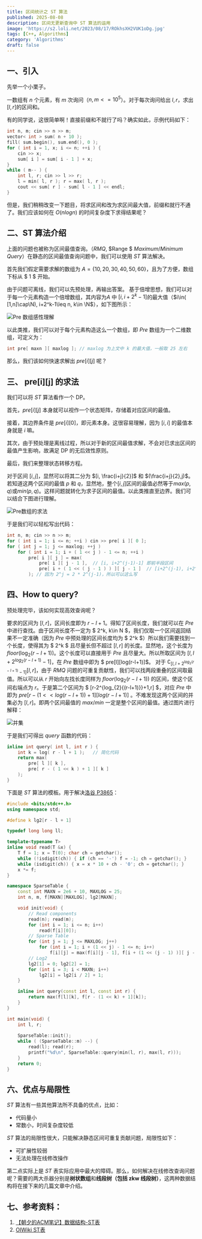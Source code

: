 ```yaml
---
title: 区间统计之 ST 算法
published: 2025-08-08
description: 区间无更新查询中 ST 算法的运用
image: 'https://s2.loli.net/2023/08/17/ROkhsXH2VUK1oDg.jpg'
tags: [C++, Algorithms]
category: 'Algorithms'
draft: false
---
```


## 一、引入

先举一个小栗子。

一数组有 $n$ 个元素，有 $m$ 次询问（$n, m <= 10^5$）。对于每次询问给出 $l, r$，求出 $[l, r]$的区间和。

有的同学说，这很简单啊！直接前缀和不就行了吗？确实如此，示例代码如下：

```c++
int n, m; cin >> n >> m;
vector< int > sum( n + 10 );
fill( sum.begin(), sum.end(), 0 );
for ( int i = 1, x; i <= n; ++i ) {
	cin >> x;
	sum[ i ] = sum[ i - 1 ] + x;
}
while ( m-- ) {
	int l, r; cin >> l >> r;
	l = min( l, r ); r = max( l, r );
	cout << sum[ r ] - sum[ l - 1 ] << endl;
}
```

但是，我们稍稍改变一下题目，将求区间和改为求区间最大值，前缀和就行不通了。我们应该如何在 $O(nlogn)$ 的时间复杂度下求得结果呢？

## 二、ST 算法介绍

上面的问题也被称为区间最值查询。（$RMQ$, $Range $ $Maximum/Minimum$ $Query$）在静态的区间最值查询问题中，我们可以使用 $ST$ 算法解决。

首先我们假定需要求解的数组为 $A=\{ 10, 20, 30, 40, 50, 60 \}$，且为了方便，数组下标从 $ 1 $ 开始。

由于问题可离线，我们可以先预处理，再输出答案。
基于倍增思想，我们可以对于每一个元素构造一个倍增数组，其内容为$A$ 中 $[i, i+2^k-1]$的最大值（$i\in( [1,n]\cap\N), i+2^k-1\leq n, k\in \N$），如下图所示：

![Pre 数组感性理解](https://s2.loli.net/2022/07/10/1hD82MFRPrZesqL.png)

以此类推，我们可以对于每个元素构造这么一个数组，即 $Pre$ 数组为一个二维数组，可定义为：

```c++
int pre[ maxn ][ maxlog ]; // maxlog 为上文中 k 的最大值，一般取 25 左右
```

那么，我们该如何快速求解出 $pre[i][j]$ 呢？

## 三、 pre[i][j] 的求法

我们可以将 $ST$ 算法看作一个 DP。

首先，$pre[i][j]$ 本身就可以视作一个状态矩阵，存储着对应区间的最值。

接着，其边界条件是 $pre[i][0]$，即元素本身。这很容易理解，因为 $[i,i]$ 的最值本身就是 $i$ 嘛。

其次，由于预处理是离线过程，所以对于新的区间最值求解，不会对已求出区间的最值产生影响，故满足 DP 的无后效性原则。

最后，我们来整理状态转移方程。

对于区间 $[i, j]$，显然可以将其二分为 $[i, \frac{i+j}{2}]$ 和 $(\frac{i+j}{2},j)$。若知道这两个区间的最值 $p$ 和 $q$，显然地，整个$[i,j]$区间的最值必然等于$max(p,q)$或$min(p,q)$。这样问题就转化为求子区间的最值。以此类推直至边界。我们可以结合下图进行理解。

![Pre数组的求法](https://s2.loli.net/2022/07/10/qpKdJwgXONSs9T4.png)

于是我们可以轻松写出代码：

```c++
int n, m; cin >> n >> m;
for ( int i = 1; i <= n; ++i ) cin >> pre[ i ][ 0 ];
for ( int j = 1; j <= maxlog; ++j )
	for ( int i = 1; i + ( 1 << j ) - 1 <= n; ++i )
		pre[ i ][ j ] = max(
			pre[ i ][ j - 1 ],	// [i, i+2^(j-1)-1] 即前半段区间 
			pre[ i + ( 1 << ( j - 1 ) ) ][ j - 1 ]	// [i+2^(j-1), i+2^j-1] 即后半段区间 
		); // 因为 2^j = 2 * 2^(j-1)，所以可以这么写
```

## 四、How to query?

预处理完毕，该如何实现高效查询呢？

要求的区间为 $[l, r]$，区间长度即为 $r-l+1$。得知了区间长度，我们就可以在 $Pre$ 中进行查找。由于区间长度不一定为 $ 2^k, k\in N $，我们仅取一个区间返回结果不一定准确（因为 $Pre$ 中预处理的区间长度均为 $ 2^k $）所以我们需要找到一个长度，使得其为 $ 2^k $ 且尽量长但不超过 $[l,r]$ 的长度。显然地，这个长度为 $floor(\log_{2}{(r-l+1)})$。这个长度可以直接用于 $Pre$ 且尽量大。所以所取区间为 $[l, l+2^{log_{2}{(r-l+1)}}-1]$，在 $Pre$ 数组中即为 $ pre[l][log(r-l+1)]$。 对于 $\complement_{[l, l+2^{log_{2}{(r-l+1)}}-1]}{[l,r]}$，由于 $RMQ$ 问题的可重复贡献性，我们可以找两段重叠的区间取最值。所以可以从 $r$ 开始向左找长度同样为 $floor(\log_{2}{(r-l+1)})$ 的区间，使这个区间右端点为 $r$。于是第二个区间为 $ [r-2^{log_{2}{(r-l+1)}}+1,r] $，对应 $Pre$ 中即为 $pre[r-(1<<log(r-l+1))+1][log(r-l+1)]$ 。不难发现这两个区间的并集必为 $[l,r]$。即两个区间最值的 $max/min$ 一定是整个区间的最值。通过图片进行解释：

![并集](https://s2.loli.net/2022/07/10/12GmBEHMLNou7ve.png)

于是我们可得出 $query$ 函数的代码：

```c++
inline int query( int l, int r ) {
	int k = log( r - l + 1 );	// 简化代码
	return max(
		pre[ l ][ k ],
		pre[ r - ( 1 << k ) + 1 ][ k ]
	);
}
```

下面是 $ST$ 算法的模板。用于解决[洛谷 P3865](https://www.luogu.com.cn/problem/P3865)：

```c++
#include <bits/stdc++.h>
using namespace std;

#define k lg2[r - l + 1]

typedef long long ll;

template<typename T>
inline void read(T &x) {
    T f = 1; x = T(0); char ch = getchar();
    while (!isdigit(ch)) { if (ch == '-') f = -1; ch = getchar(); }
    while (isdigit(ch)) { x = x * 10 + ch - '0'; ch = getchar(); }
    x *= f;
}

namespace SparseTable {
    const int MAXN = 2e6 + 10, MAXLOG = 25;
    int n, m, f[MAXN][MAXLOG], lg2[MAXN];

    void init(void) {
        // Read components
        read(n); read(m);
        for (int i = 1; i <= n; i++)
            read(f[i][0]);
        // Sparse Table
        for (int j = 1; j <= MAXLOG; j++)
            for (int i = 1; i + (1 << j) - 1 <= n; i++)
                f[i][j] = max(f[i][j - 1], f[i + (1 << (j - 1) )][ j - 1 ]);
        // Log2
        lg2[1] = 0; lg2[2] = 1;
        for (int i = 3; i < MAXN; i++)
            lg2[i] = lg2[i / 2] + 1;
    }

    inline int query(const int l, const int r) {
        return max(f[l][k], f[r - (1 << k) + 1][k]);
    }
}

int main(void) {
    int l, r;
    
    SparseTable::init();
    while ( (SparseTable::m) --) {
        read(l); read(r);
        printf("%d\n", SparseTable::query(min(l, r), max(l, r)));
    }
    return 0;
}
```

## 六、优点与局限性

$ST$ 算法有一些其他算法所不具备的优点，比如：

* 代码量小
* 常数小，时间复杂度较低

$ST$ 算法的局限性很大，只能解决静态区间可重复贡献问题，局限性如下：

* 可扩展性较弱
* 无法处理在线修改操作

第二点实际上是 $ST$ 表实际应用中最大的障碍。那么，如何解决在线修改查询问题呢？需要的两大杀器分别是**树状数组**和**线段树（包括 zkw 线段树）**，这两种数据结构将在接下来的几篇文章中介绍。

## 七、参考资料：

1. [【朝夕的ACM笔记】数据结构-ST表](https://zhuanlan.zhihu.com/p/123360481)
2. [ OIWiki ST表 ](https://oi-wiki.org/ds/sparse-table/)
